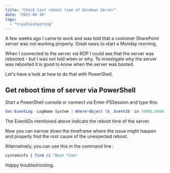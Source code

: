 ```yaml
---
title: "Check last reboot time of Windows Server"
date: "2021-06-10"
tags: 
  - "troubleshooting"
---
```


A few weeks ago I came to work and was told that a customer SharePoint server was not working properly. Great news to start a Monday morning.

When I connected to the server via RDP I could see that the server was rebooted - but I was not told when or why. To investigate why the server was rebooted it is good to know when the server was booted.

<!--more-->

Let's have a look at how to do that with PowerShell.

## Get reboot time of server via PowerShell

Start a PowerShell console or connect via Enter-PSSession and type this:

```powershell
Get-EventLog -LogName System | Where-Object {$_.EventID -in (6005,6006,6008,6009,1074,1076)} | Format-Table TimeGenerated,EventID,Message -AutoSize -Wrap
```

The EventIDs mentioned above indicate the reboot time of the server.

Now you can narrow down the timeframe where the issue might happen and properly find the root cause of the unexpected reboot.

Alternatively, you can use this in the command line :

```bash
systeminfo | find /i "Boot Time" 
```

Happy troubleshooting.
